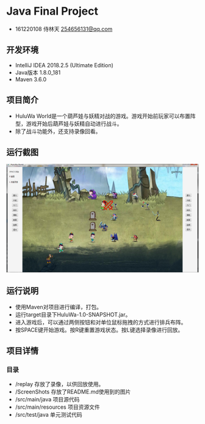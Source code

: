 # Java Final Project
* 161220108 侍林天 <254656131@qq.com>
## 开发环境
* IntelliJ IDEA 2018.2.5 (Ultimate Edition)
* Java版本 1.8.0_181
* Maven 3.6.0
## 项目简介
* HuluWa World是一个葫芦娃与妖精对战的游戏。游戏开始前玩家可以布置阵型，游戏开始后葫芦娃与妖精自动进行战斗。
* 除了战斗功能外，还支持录像回看。
## 运行截图  
![image](ScreenShots/battle1.png)
## 运行说明
* 使用Maven对项目进行编译，打包。
* 运行target目录下HuluWa-1.0-SNAPSHOT.jar。
* 进入游戏后，可以通过两侧按钮和对单位鼠标拖拽的方式进行排兵布阵。
* 按SPACE键开始游戏。按R键重置游戏状态。按L键选择录像进行回放。
## 项目详情
### 目录
* /replay 存放了录像，以供回放使用。
* /ScreenShots 存放了README.md使用到的图片
* /src/main/java 项目源代码
* /src/main/resources 项目资源文件
* /src/test/java 单元测试代码
